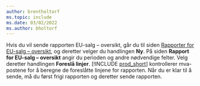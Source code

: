 ```yaml
---
author: brentholtorf
ms.topic: include
ms.date: 03/02/2022
ms.author: bholtorf
---
```


Hvis du vil sende rapporten EU-salg – oversikt, går du til siden [Rapporter for EU-salg – oversikt](https://businesscentral.dynamics.com?page=321), og deretter velger du handlingen **Ny**. På siden **Rapport for EU-salg – oversikt** angir du perioden og andre nødvendige felter. Velg deretter handlingen **Foreslå linjer**. [!INCLUDE [prod_short](../includes/prod_short.md)] kontrollerer mva-postene for å beregne de foreslåtte linjene for rapporten. Når du er klar til å sende, må du først frigi rapporten og deretter sende rapporten.
